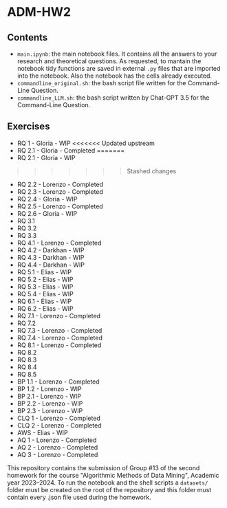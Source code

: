 # ADM-HW2

## Contents

* `main.ipynb`: the main notebook files. It contains all the answers to your research and theoretical questions. As requested, to mantain the notebook tidy functions are saved in external `.py` files that are imported into the notebook. Also the notebook has the cells already executed.
* `commandline_original.sh`: the bash script file written for the Command-Line Question.
* `commandline_LLM.sh`: the bash script written by Chat-GPT 3.5 for the Command-Line Question.

## Exercises

* RQ 1 - Gloria - WIP
<<<<<<< Updated upstream
* RQ 2.1 - Gloria - Completed
=======
* RQ 2.1 - Gloria - WIP
>>>>>>> Stashed changes
* RQ 2.2 - Lorenzo - Completed
* RQ 2.3 - Lorenzo - Completed
* RQ 2.4 - Gloria - WIP
* RQ 2.5 - Lorenzo - Completed
* RQ 2.6 - Gloria - WIP
* RQ 3.1
* RQ 3.2
* RQ 3.3
* RQ 4.1 - Lorenzo - Completed
* RQ 4.2 - Darkhan - WIP
* RQ 4.3 - Darkhan - WIP
* RQ 4.4 - Darkhan - WIP
* RQ 5.1 - Elias - WIP
* RQ 5.2 - Elias - WIP
* RQ 5.3 - Elias - WIP
* RQ 5.4 - Elias - WIP
* RQ 6.1 - Elias - WIP
* RQ 6.2 - Elias - WIP
* RQ 7.1 - Lorenzo - Completed
* RQ 7.2
* RQ 7.3 - Lorenzo - Completed
* RQ 7.4 - Lorenzo - Completed
* RQ 8.1 - Lorenzo - Completed
* RQ 8.2
* RQ 8.3
* RQ 8.4
* RQ 8.5
* BP 1.1 - Lorenzo - Completed
* BP 1.2 - Lorenzo - WIP
* BP 2.1 - Lorenzo - WIP
* BP 2.2 - Lorenzo - WIP
* BP 2.3 - Lorenzo - WIP
* CLQ 1 - Lorenzo - Completed
* CLQ 2 - Lorenzo - Completed
* AWS - Elias - WIP
* AQ 1 - Lorenzo - Completed
* AQ 2 - Lorenzo - Completed
* AQ 3 - Lorenzo - Completed

This repository contains the submission of Group #13 of the second homework for the course "Algorithmic Methods of Data Mining", Academic year 2023–2024.
To run the notebook and the shell scripts a `datasets/` folder must be created on the root of the repository and this folder must contain every .json file used during the homework.
